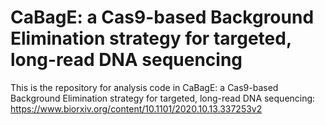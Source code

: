 # CaBagE: a Cas9-based Background Elimination strategy for targeted, long-read DNA sequencing

This is the repository for analysis code in CaBagE: a Cas9-based Background Elimination strategy for targeted, long-read DNA sequencing: https://www.biorxiv.org/content/10.1101/2020.10.13.337253v2




